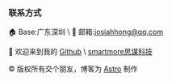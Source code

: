 ---
---

### 联系方式

🏠 Base:广东深圳 \ 📧 邮箱:josiahhong@qq.com 

👏 欢迎来到我的 [Github](https://github.com/hamburgerdog) \ [smartmore思谋科技](https://cn.smartmore.com/products/vimo.html)

©️ 版权所有交个朋友，博客为 [Astro](https://astro.build/) 制作